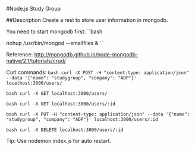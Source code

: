 #Node.js Study Group
  		  
##Description
Create a rest to store user information in mongodb.

You need to start mongodb first:
``bash

nohup /usr/bin/mongod --smallfiles &
``

Reference:
http://mongodb.github.io/node-mongodb-native/2.1/tutorials/crud/

Curl commands: 
``bash
curl -X POST -H "content-type: application/json" --data '{"name": "studygroup", "company": "ADP"}' localhost:3000/users/
``

``bash
curl -X GET localhost:3000/users/
``

``bash
curl -X GET localhost:3000/users/:id
``

``bash
curl -X PUT -H "content-type: application/json" --data '{"name": "studygroup", "company": "ADP"}' localhost:3000/users/:id
``

``bash
curl -X DELETE localhost:3000/users/:id
``

Tip: 
Use nodemon index.js for auto restart.
